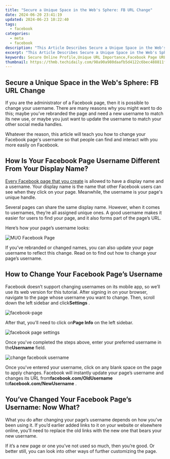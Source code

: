 ```yaml
---
title: "Secure a Unique Space in the Web's Sphere: FB URL Change"
date: 2024-06-20 23:41:19
updated: 2024-06-23 10:22:40
tags:
  - facebook
categories:
  - meta
  - facebook
description: "This Article Describes Secure a Unique Space in the Web's Sphere: FB URL Change"
excerpt: "This Article Describes Secure a Unique Space in the Web's Sphere: FB URL Change"
keywords: Secure Online Profile,Unique URL Importance,Facebook Page URL Update,Digital Identity Protection,Personal Web Space Safety,FB URL Customization Benefits,Secure Web Presence Strategy
thumbnail: https://thmb.techidaily.com/98a90a980daafb5d4122c6bec488811f000154f10382aff0b3452de9d0f47411.jpg
---
```


## Secure a Unique Space in the Web's Sphere: FB URL Change

 If you are the administrator of a Facebook page, then it is possible to change your username. There are many reasons why you might want to do this; maybe you’ve rebranded the page and need a new username to match its new use, or maybe you just want to update the username to match your other social media handles.

 Whatever the reason, this article will teach you how to change your Facebook page's username so that people can find and interact with you more easily on Facebook.

## How Is Your Facebook Page Username Different From Your Display Name?

[Every Facebook page that you create](https://www.makeuseof.com/tag/how-to-create-a-facebook-business-page/) is allowed to have a display name and a username. Your display name is the name that other Facebook users can see when they click on your page. Meanwhile, the username is your page's unique handle.

 Several pages can share the same display name. However, when it comes to usernames, they’re all assigned unique ones. A good username makes it easier for users to find your page, and it also forms part of the page’s URL.

Here’s how your page’s username looks:

![MUO Facebook Page](https://static1.makeuseofimages.com/wordpress/wp-content/uploads/2021/10/MUO-Facebook-Page.JPG)

 If you’ve rebranded or changed names, you can also update your page username to reflect this change. Read on to find out how to change your page’s username.

## How to Change Your Facebook Page’s Username

 Facebook doesn’t support changing usernames on its mobile app, so we’ll use its web version for this tutorial. After signing in on your browser, navigate to the page whose username you want to change. Then, scroll down the left sidebar and click**Settings** .

![facebook-page](https://static1.makeuseofimages.com/wordpress/wp-content/uploads/2021/10/facebook-page-1.JPG)

 After that, you'll need to click on**Page Info** on the left sidebar.

![facebook page settings](https://static1.makeuseofimages.com/wordpress/wp-content/uploads/2021/10/facebook-page-settings.JPG)

 Once you've completed the steps above, enter your preferred username in the**Username** field.

![change facebook username](https://static1.makeuseofimages.com/wordpress/wp-content/uploads/2021/10/change-facebook-username.JPG)

 Once you've entered your username, click on any blank space on the page to apply changes. Facebook will instantly update your page’s username and changes its URL from**facebook.com/OldUsername** to**facebook.com/NewUsername** .

## You’ve Changed Your Facebook Page’s Username: Now What?

 What you do after changing your page’s username depends on how you’ve been using it. If you’d earlier added links to it on your website or elsewhere online, you’ll need to replace the old links with the new one that bears your new username.

 If it’s a new page or one you’ve not used so much, then you’re good. Or better still, you can look into other ways of further customizing the page.


<ins class="adsbygoogle"
     style="display:block"
     data-ad-format="autorelaxed"
     data-ad-client="ca-pub-7571918770474297"
     data-ad-slot="1223367746"></ins>



<ins class="adsbygoogle"
     style="display:block"
     data-ad-client="ca-pub-7571918770474297"
     data-ad-slot="8358498916"
     data-ad-format="auto"
     data-full-width-responsive="true"></ins>
